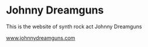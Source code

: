 <h1>
  Johnny Dreamguns
</h1>

This is the website of synth rock act Johnny Dreamguns

www.johnnydreamguns.com
